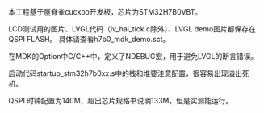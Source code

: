本工程基于屋脊雀cuckoo开发板，芯片为STM32H7B0VBT。

LCD测试用的图片、LVGL代码（lv_hal_tick.c除外）、LVGL demo图片都保存在QSPI FLASH。
具体请查看h7b0_mdk_demo.sct。

在MDK的Option中C/C++中，定义了NDEBUG宏，用于避免LVGL的断言错误。

启动代码startup_stm32h7b0xx.s中的栈和堆要注意配置，很容易出现溢出死机。

QSPI 时钟配置为140M，超出芯片规格书说明133M，但是实测能运行。




